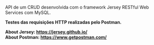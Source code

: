 API de um CRUD desenvolvida com o framework Jersey RESTful Web Services com MySQL.<b/>

Testes das requisições HTTP realizadas pelo Postman.

About Jersey: https://jersey.github.io/</br>
About Postman: https://www.getpostman.com/
